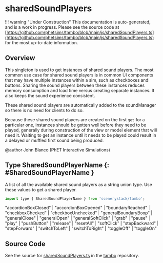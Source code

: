 # sharedSoundPlayers

!!! warning "Under Construction"
    This documentation is auto-generated, and is a work in progress. Please see the source code at
    [https://github.com/phetsims/tambo/blob/main/js/sharedSoundPlayers.ts](https://github.com/phetsims/tambo/blob/main/js/sharedSoundPlayers.ts) for the most up-to-date information.

## Overview

This singleton is used to get instances of shared sound players.  The most common use case for shared sound players
is in common UI components that may have multiple instances within a sim, such as checkboxes and buttons. Sharing the
sound players between these instances reduces memory consumption and load time versus creating separate instances.
It also keeps the sound experience consistent.

These shared sound players are automatically added to the soundManager so there is no need for clients to do so.

Because these shared sound players are created on the first `get` for a particular one, instances should be gotten
well before they need to be played, generally during construction of the view or model element that will need it.
Waiting to get an instance until it needs to be played could result in a delayed or muffled first sound being
produced.

@author John Blanco (PhET Interactive Simulations)

## Type SharedSoundPlayerName {: #SharedSoundPlayerName }


A list of all the available shared sound players as a string union type.  Use these values to get a shared player.

```js
import type { SharedSoundPlayerName } from 'scenerystack/tambo';
```


"accordionBoxClosed" | "accordionBoxOpened" | "boundaryReached" | "checkboxChecked" | "checkboxUnchecked" | "generalBoundaryBoop" | "generalClose" | "generalOpen" | "generalSoftClick" | "grab" | "pause" | "play" | "pushButton" | "release" | "resetAll" | "softClick" | "stepBackward" | "stepForward" | "switchToLeft" | "switchToRight" | "toggleOff" | "toggleOn"



## Source Code

See the source for [sharedSoundPlayers.ts](https://github.com/phetsims/tambo/blob/main/js/sharedSoundPlayers.ts) in the [tambo](https://github.com/phetsims/tambo) repository.
